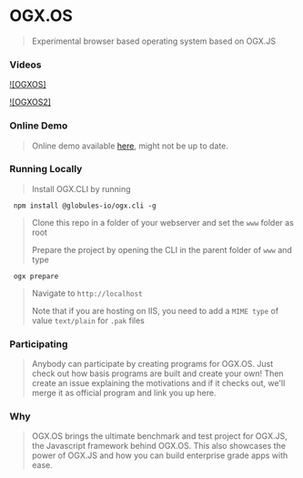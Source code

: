 


# OGX.OS
> Experimental browser based operating system based on OGX.JS

### Videos

[![OGXOS]](https://github.com/globules-io/OGX.OS/assets/13317159/a62ee8b5-8358-4358-8b51-bec60bb48973)

[![OGXOS2]](https://github.com/globules-io/OGX.OS/assets/13317159/cc712ebe-b0b2-48d0-95b1-a53da6227af2)

### Online Demo
> Online demo available [here](https://os.globules.io), might not be up to date.

### Running Locally
> Install OGX.CLI by running
 
     npm install @globules-io/ogx.cli -g

> Clone this repo in a folder of your webserver and set the `www` folder as root
> 
> Prepare the project by opening the CLI in the parent folder of `www` and type

     ogx prepare

> Navigate to `http://localhost`
>
> Note that if you are hosting on IIS, you need to add a `MIME type` of value `text/plain` for `.pak` files

### Participating
> Anybody can participate by creating programs for OGX.OS. Just check out how basis programs are built and create your own!
> Then create an issue explaining the motivations and if it checks out, we'll merge it as official program and link you up here.

### Why
> OGX.OS brings the ultimate benchmark and test project for OGX.JS, the Javascript framework behind OGX.OS. This also showcases the power of OGX.JS and how you can build enterprise grade apps with ease.








